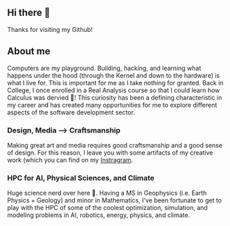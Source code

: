 ## Hi there 👋

Thanks for visiting my Github! 

## About me

Computers are my playground. Building, hacking, and learning what happens under the hood (through the Kernel and down to the hardware) is what I live for. This is important for me as I take nothing for granted. Back in College, I once enrolled in a Real Analysis course so that I could learn how Calculus was dervied 🤯! This curiosity has been a defining characteristic in my career and has created many opportunities for me to explore different aspects of the software development sector.

### Design, Media --> Craftsmanship
Making great art and media requires good craftsmanship and a good sense of design. For this reason, I leave you with some artifacts of my creative work (which you can find on my [Instragram](https://www.instagram.com/miklumba/).

### HPC for AI, Physical Sciences, and Climate
Huge science nerd over here 🙂. Having a MS in Geophysics (i.e. Earth Physics + Geology) and minor in Mathematics, I've been fortunate to get to play with the HPC of some of the coolest optimization, simulation, and modeling problems in AI, robotics, energy, physics, and climate.




<!--
**miclomba/miclomba** is a ✨ _special_ ✨ repository because its `README.md` (this file) appears on your GitHub profile.

Here are some ideas to get you started:

- 🔭 I’m currently working on ...
- 🌱 I’m currently learning ...
- 👯 I’m looking to collaborate on ...
- 🤔 I’m looking for help with ...
- 💬 Ask me about ...
- 📫 How to reach me: ...
- 😄 Pronouns: ...
- ⚡ Fun fact: ...
-->
